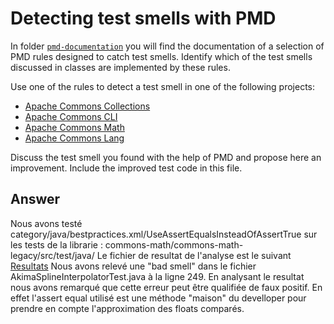 # Detecting test smells with PMD

In folder [`pmd-documentation`](../pmd-documentation) you will find the documentation of a selection of PMD rules designed to catch test smells.
Identify which of the test smells discussed in classes are implemented by these rules.

Use one of the rules to detect a test smell in one of the following projects:

- [Apache Commons Collections](https://github.com/apache/commons-collections)
- [Apache Commons CLI](https://github.com/apache/commons-cli)
- [Apache Commons Math](https://github.com/apache/commons-math)
- [Apache Commons Lang](https://github.com/apache/commons-lang)

Discuss the test smell you found with the help of PMD and propose here an improvement.
Include the improved test code in this file.

## Answer

Nous avons testé category/java/bestpractices.xml/UseAssertEqualsInsteadOfAssertTrue sur les tests de la librarie :
commons-math/commons-math-legacy/src/test/java/
Le fichier de resultat de l'analyse est le suivant [Resultats](errorBis.html)
Nous avons relevé une "bad smell" dans le fichier AkimaSplineInterpolatorTest.java à la ligne 249. En analysant le resultat 
nous avons remarqué que cette erreur peut être qualifiée de faux positif. En effet l'assert equal utilisé est une méthode 
"maison" du develloper pour prendre en compte l'approximation des floats comparés. 